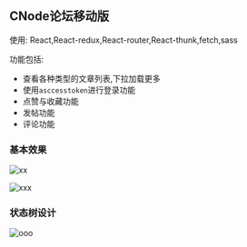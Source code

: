 ## CNode论坛移动版

使用: React,React-redux,React-router,React-thunk,fetch,sass

功能包括:

* 查看各种类型的文章列表,下拉加载更多
* 使用`asccesstoken`进行登录功能
* 点赞与收藏功能
* 发帖功能
* 评论功能

### 基本效果

![xx](http://ozhr6yzn0.bkt.clouddn.com/cnode_m1.png)

![xxx](http://ozhr6yzn0.bkt.clouddn.com/cnode_m3.png)

### 状态树设计

![ooo](http://ozhr6yzn0.bkt.clouddn.com/cnode_m2.png)